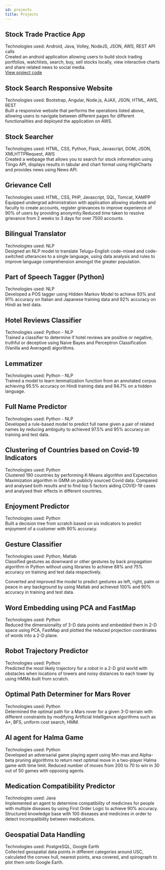```yaml
---
id: projects
title: Projects
---
```

## Stock Trade Practice App 
Technologies used: Android, Java, Volley, NodeJS, JSON, AWS, REST API calls <br/>
Created an android application allowing users to build stock trading portfolios, watchlists, search, buy, sell stocks locally, view interactive charts and share related news to social media.<br/>
[View project code](https://github.com/SudeepthaG) 

## Stock Search Responsive Website 
Technologies used: Bootstrap, Angular, Node.js, AJAX, JSON, HTML, AWS, REST <br/>
Built a responsive website that performs the operations listed above, allowing users to navigate between different pages for different functionalities and deployed the application on AWS.


## Stock Searcher 
Technologies used: HTML, CSS, Python, Flask, Javascript, DOM, JSON, XMLHTTPRequest, AWS <br/>
Created a webpage that allows you to search for stock information using Tiingo API, displays results in tabular and chart format using HighCharts and provides news using News API.


## Grievance Cell 
Technologies used: HTML, CSS, PHP, Javascript, SQL, Tomcat, XAMPP <br/>
Equipped undergrad administration with application allowing students and faculty to create accounts, register grievances to improve experience of 90% of users by providing anony­mity.Reduced time taken to resolve grievance from 2 weeks to 3 days for over 7500 accounts.


## Bilingual Translator 
Technologies used: NLP  <br/>
Designed an NLP model to translate Telugu-English code-mixed and code-switched utterances to a single language, using data analysis and rules to improve language comprehension amongst the greater population. 


## Part of Speech Tagger (Python) 
Technologies used: NLP <br/>
Developed a POS tagger using Hidden Markov Model to achieve 93% and 91% accuracy on Italian and Japanese training data and 92% accuracy on Hindi as test data.


## Hotel Reviews Classifier 
Technologies used: Python - NLP <br/>
Trained a classifier to determine if hotel reviews are positive or negative, truthful or deceptive using Naive Bayes and Perceptron Classification (Vanilla and Averaged) algorithms.


## Lemmatizer  
Technologies used: Python - NLP <br/>
Trained a model to learn lemmatization function from an annotated corpus achieving 95.5% accuracy on Hindi training data and 94.7% on a hidden language.


## Full Name Predictor 
Technologies used: Python - NLP <br/>
Developed a rule-based model to predict full name given a pair of related names by reducing ambiguity to achieved 97.5% and 95% accuracy on training and test data.


## Clustering of Countries based on Covid-19 Indicators 
Technologies used: Python <br/>
Clustered 190 countries by performing K-Means algorithm and Expectation Maximization algorithm in GMM on publicly sourced Covid data.
Compared and analysed both results and to find top 5 factors aiding COVID-19 cases and analysed their effects in different countries.


## Enjoyment Predictor 
Technologies used: Python <br/>
Built a decision tree from scratch based on six indicators to predict enjoyment of a customer with 90% accuracy.


## Gesture Classifier 
Technologies used: Python, Matlab <br/>
Classified gestures as downward or other gestures by back propagation algorithm in Python without using libraries to achieve 88% and 75% accuracy on training and test data respectively.

Converted and improved the model to predict gestures as left, right, palm or peace in any background by using Matlab and achieved 100% and 90% accuracy in training and test data. 


## Word Embedding using PCA and FastMap 
Technologies used: Python <br/>
Reduced the dimensionality of 3-D data points and embedded them in 2-D space using PCA, FastMap and plotted the reduced projection coordinates of words into a 2-D plane. 


## Robot Trajectory Predictor 
Technologies used: Python <br/>
Predicted the most likely trajectory for a robot in a 2-D grid world with obstacles when locations of towers and noisy distances to each tower by using HMMs built from scratch.  


## Optimal Path Determiner for Mars Rover 
Technologies used: Python <br/>
Determined the optimal path for a Mars rover for a  given 3-D terrain with different constraints by modifying Artificial Intelligence algorithms such as A*, BFS, uniform cost search, HMM.
 

## AI agent for Halma Game 
Technologies used: Python <br/>
Developed an adversarial game playing agent using Min-max and Alpha-beta pruning algorithms to return next optimal move in a two-player Halma game with time limit.
Reduced number of moves from 200 to 70 to win in 30 out of 50 games with opposing agents.


## Medication Compatibility Predictor 
Technologies used: Java <br/>
Implemented an agent to determine compatibility of medicines for people with multiple diseases by using First Order Logic to achieve 90% accuracy.
Structured knowledge base with 100 diseases and medicines in order to detect incompatibility between medications.


## Geospatial Data Handling 
Technologies used: PostgreSQL, Google Earth <br/>
Collected geospatial data points in different categories around USC, calculated the convex hull, nearest points, area covered, and spirograph to  plot them onto Google Earth. 


